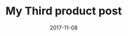 ---
path: /product/my-third-post
date: 2017-11-08
title: My Third product post
description: Lorem ipsum dolor sit amet, consectetur adipiscing elit, sed do eiusmod Lorem ipsum dolor sit amet, consectetur adipiscing elit, sed do eiusmod
price: '255.00'
image: /images/bootstrap-illustration-3.png
altText: product image
weight: '400 g'
dimensions: '10 x 10 x 15 cm'
materials: '60% cotton, 40% polyester'
OtherInfo: Aliquam dapibus mauris sed diam viverra, consequat auctor.
---